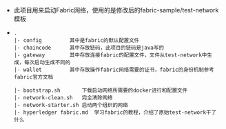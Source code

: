 - 此项目用来启动Fabric网络，使用的是修改后的fabric-sample/test-network模板

- ```
  .
  |- config         其中是fabric的默认配置文件
  |- chaincode      其中存放链码，此项目的链码是java写的
  |- gateway        其中存放连接fabric的配置文件，文件从test-network中生成，每次启动生成不同的
  |- wallet         其中存放操作fabric网络需要的证书，fabric的身份机制参考fabric官方文档
  
  |- bootstrap.sh       下载启动网络所需要的docker进行和配置文件
  |- network-clean.sh   完全清除网络
  |- network-starter.sh 启动两个组织的网络
  |- hyperledger fabric.md  学习fabric的教程，介绍了原始test-network干了什么
  ```
